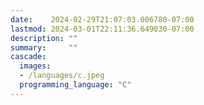 ```yaml
---
date:    2024-02-29T21:07:03.006780-07:00
lastmod: 2024-03-01T22:11:36.649030-07:00
description: ""
summary:     ""
cascade:
  images:
  - /languages/c.jpeg
  programming_language: "C"
---
```

